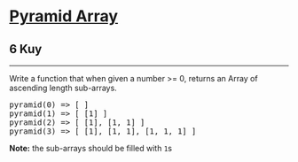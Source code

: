 <h1><a href="https://www.codewars.com/kata/515f51d438015969f7000013">Pyramid Array</a></h1>
<h2>6 Kuy</h2>
<hr>
<p>Write a function that when given a number >= 0, returns an Array of ascending length sub-arrays.</p>
<pre>
pyramid(0) => [ ]
pyramid(1) => [ [1] ]
pyramid(2) => [ [1], [1, 1] ]
pyramid(3) => [ [1], [1, 1], [1, 1, 1] ]
</pre>
<p><strong>Note:</strong> the sub-arrays should be filled with <code>1</code>s</p>
